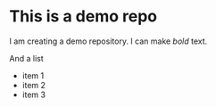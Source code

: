 # This is a demo repo

I am creating a demo repository. I can make *bold* text.

And a list
- item 1
- item 2
- item 3
